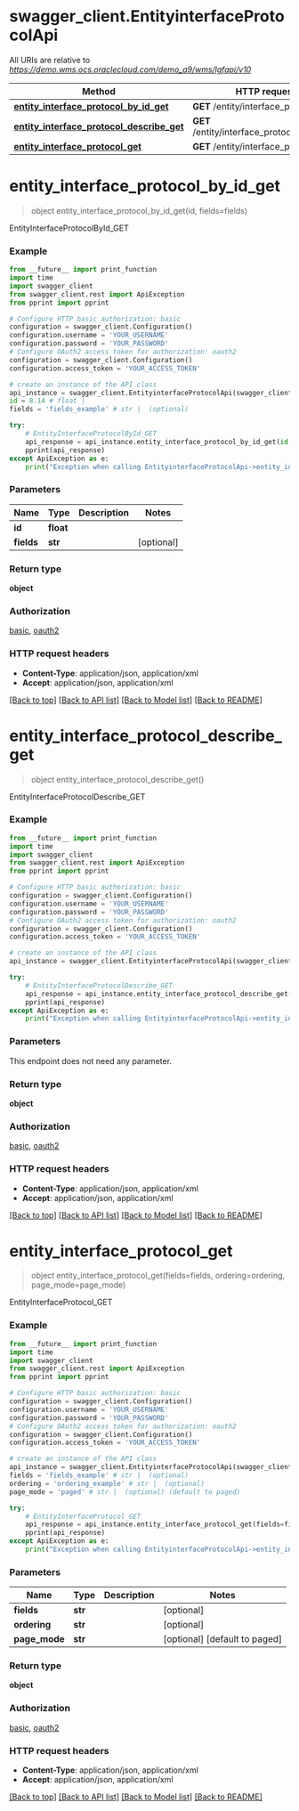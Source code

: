 # swagger_client.EntityinterfaceProtocolApi

All URIs are relative to *https://demo.wms.ocs.oraclecloud.com/demo_a9/wms/lgfapi/v10*

Method | HTTP request | Description
------------- | ------------- | -------------
[**entity_interface_protocol_by_id_get**](EntityinterfaceProtocolApi.md#entity_interface_protocol_by_id_get) | **GET** /entity/interface_protocol/{id} | EntityInterfaceProtocolById_GET
[**entity_interface_protocol_describe_get**](EntityinterfaceProtocolApi.md#entity_interface_protocol_describe_get) | **GET** /entity/interface_protocol/describe | EntityInterfaceProtocolDescribe_GET
[**entity_interface_protocol_get**](EntityinterfaceProtocolApi.md#entity_interface_protocol_get) | **GET** /entity/interface_protocol | EntityInterfaceProtocol_GET


# **entity_interface_protocol_by_id_get**
> object entity_interface_protocol_by_id_get(id, fields=fields)

EntityInterfaceProtocolById_GET



### Example
```python
from __future__ import print_function
import time
import swagger_client
from swagger_client.rest import ApiException
from pprint import pprint

# Configure HTTP basic authorization: basic
configuration = swagger_client.Configuration()
configuration.username = 'YOUR_USERNAME'
configuration.password = 'YOUR_PASSWORD'
# Configure OAuth2 access token for authorization: oauth2
configuration = swagger_client.Configuration()
configuration.access_token = 'YOUR_ACCESS_TOKEN'

# create an instance of the API class
api_instance = swagger_client.EntityinterfaceProtocolApi(swagger_client.ApiClient(configuration))
id = 8.14 # float | 
fields = 'fields_example' # str |  (optional)

try:
    # EntityInterfaceProtocolById_GET
    api_response = api_instance.entity_interface_protocol_by_id_get(id, fields=fields)
    pprint(api_response)
except ApiException as e:
    print("Exception when calling EntityinterfaceProtocolApi->entity_interface_protocol_by_id_get: %s\n" % e)
```

### Parameters

Name | Type | Description  | Notes
------------- | ------------- | ------------- | -------------
 **id** | **float**|  | 
 **fields** | **str**|  | [optional] 

### Return type

**object**

### Authorization

[basic](../README.md#basic), [oauth2](../README.md#oauth2)

### HTTP request headers

 - **Content-Type**: application/json, application/xml
 - **Accept**: application/json, application/xml

[[Back to top]](#) [[Back to API list]](../README.md#documentation-for-api-endpoints) [[Back to Model list]](../README.md#documentation-for-models) [[Back to README]](../README.md)

# **entity_interface_protocol_describe_get**
> object entity_interface_protocol_describe_get()

EntityInterfaceProtocolDescribe_GET



### Example
```python
from __future__ import print_function
import time
import swagger_client
from swagger_client.rest import ApiException
from pprint import pprint

# Configure HTTP basic authorization: basic
configuration = swagger_client.Configuration()
configuration.username = 'YOUR_USERNAME'
configuration.password = 'YOUR_PASSWORD'
# Configure OAuth2 access token for authorization: oauth2
configuration = swagger_client.Configuration()
configuration.access_token = 'YOUR_ACCESS_TOKEN'

# create an instance of the API class
api_instance = swagger_client.EntityinterfaceProtocolApi(swagger_client.ApiClient(configuration))

try:
    # EntityInterfaceProtocolDescribe_GET
    api_response = api_instance.entity_interface_protocol_describe_get()
    pprint(api_response)
except ApiException as e:
    print("Exception when calling EntityinterfaceProtocolApi->entity_interface_protocol_describe_get: %s\n" % e)
```

### Parameters
This endpoint does not need any parameter.

### Return type

**object**

### Authorization

[basic](../README.md#basic), [oauth2](../README.md#oauth2)

### HTTP request headers

 - **Content-Type**: application/json, application/xml
 - **Accept**: application/json, application/xml

[[Back to top]](#) [[Back to API list]](../README.md#documentation-for-api-endpoints) [[Back to Model list]](../README.md#documentation-for-models) [[Back to README]](../README.md)

# **entity_interface_protocol_get**
> object entity_interface_protocol_get(fields=fields, ordering=ordering, page_mode=page_mode)

EntityInterfaceProtocol_GET



### Example
```python
from __future__ import print_function
import time
import swagger_client
from swagger_client.rest import ApiException
from pprint import pprint

# Configure HTTP basic authorization: basic
configuration = swagger_client.Configuration()
configuration.username = 'YOUR_USERNAME'
configuration.password = 'YOUR_PASSWORD'
# Configure OAuth2 access token for authorization: oauth2
configuration = swagger_client.Configuration()
configuration.access_token = 'YOUR_ACCESS_TOKEN'

# create an instance of the API class
api_instance = swagger_client.EntityinterfaceProtocolApi(swagger_client.ApiClient(configuration))
fields = 'fields_example' # str |  (optional)
ordering = 'ordering_example' # str |  (optional)
page_mode = 'paged' # str |  (optional) (default to paged)

try:
    # EntityInterfaceProtocol_GET
    api_response = api_instance.entity_interface_protocol_get(fields=fields, ordering=ordering, page_mode=page_mode)
    pprint(api_response)
except ApiException as e:
    print("Exception when calling EntityinterfaceProtocolApi->entity_interface_protocol_get: %s\n" % e)
```

### Parameters

Name | Type | Description  | Notes
------------- | ------------- | ------------- | -------------
 **fields** | **str**|  | [optional] 
 **ordering** | **str**|  | [optional] 
 **page_mode** | **str**|  | [optional] [default to paged]

### Return type

**object**

### Authorization

[basic](../README.md#basic), [oauth2](../README.md#oauth2)

### HTTP request headers

 - **Content-Type**: application/json, application/xml
 - **Accept**: application/json, application/xml

[[Back to top]](#) [[Back to API list]](../README.md#documentation-for-api-endpoints) [[Back to Model list]](../README.md#documentation-for-models) [[Back to README]](../README.md)

